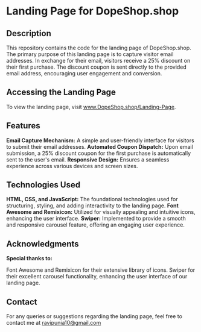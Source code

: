 # Landing Page for DopeShop.shop

## Description
This repository contains the code for the landing page of DopeShop.shop. The primary purpose of this landing page is to capture visitor email addresses. In exchange for their email, visitors receive a 25% discount on their first purchase. The discount coupon is sent directly to the provided email address, encouraging user engagement and conversion.

## Accessing the Landing Page
To view the landing page, visit www.DopeShop.shop/Landing-Page.

## Features
**Email Capture Mechanism:** A simple and user-friendly interface for visitors to submit their email addresses.
**Automated Coupon Dispatch:** Upon email submission, a 25% discount coupon for the first purchase is automatically sent to the user's email.
**Responsive Design:** Ensures a seamless experience across various devices and screen sizes.

## Technologies Used
**HTML, CSS, and JavaScript:** The foundational technologies used for structuring, styling, and adding interactivity to the landing page.
**Font Awesome and Remixicon:** Utilized for visually appealing and intuitive icons, enhancing the user interface.
**Swiper:** Implemented to provide a smooth and responsive carousel feature, offering an engaging user experience.

## Acknowledgments
**Special thanks to:**

Font Awesome and Remixicon for their extensive library of icons.
Swiper for their excellent carousel functionality, enhancing the user interface of our landing page.

## Contact
For any queries or suggestions regarding the landing page, feel free to contact me at ravipunia10@gmail.com